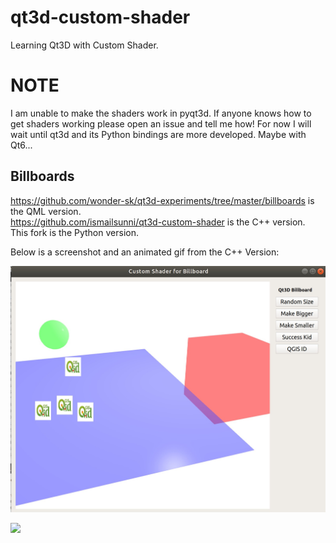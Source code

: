 # qt3d-custom-shader
Learning Qt3D with Custom Shader.

# NOTE
I am unable to make the shaders work in pyqt3d.
If anyone knows how to get shaders working please open an issue and tell me how!
For now I will wait until qt3d and its Python bindings are more developed. Maybe with Qt6...

## Billboards
https://github.com/wonder-sk/qt3d-experiments/tree/master/billboards is the QML version. <br>
https://github.com/ismailsunni/qt3d-custom-shader is the C++ version. <br>
This fork is the Python version.<br>

Below is a screenshot and an animated gif from the C++ Version:

![](output/qt-3d-billboard.jpg)

![](output/qt-3d-billboard.gif)
